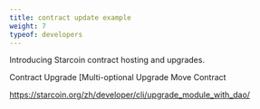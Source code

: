```yaml
---
title: contract update example
weight: 7
typeof: developers
---
```


Introducing Starcoin contract hosting and upgrades.

<!--more-->

Contract Upgrade [Multi-optional Upgrade Move Contract

https://starcoin.org/zh/developer/cli/upgrade_module_with_dao/